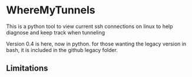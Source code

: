 # WhereMyTunnels
This is a python tool to view current ssh connections on linux to help diagnose and keep track when tunneling

Version 0.4 is here, now in python. for those wanting the legacy version in bash, it is included in the github legacy folder.

## Limitations
